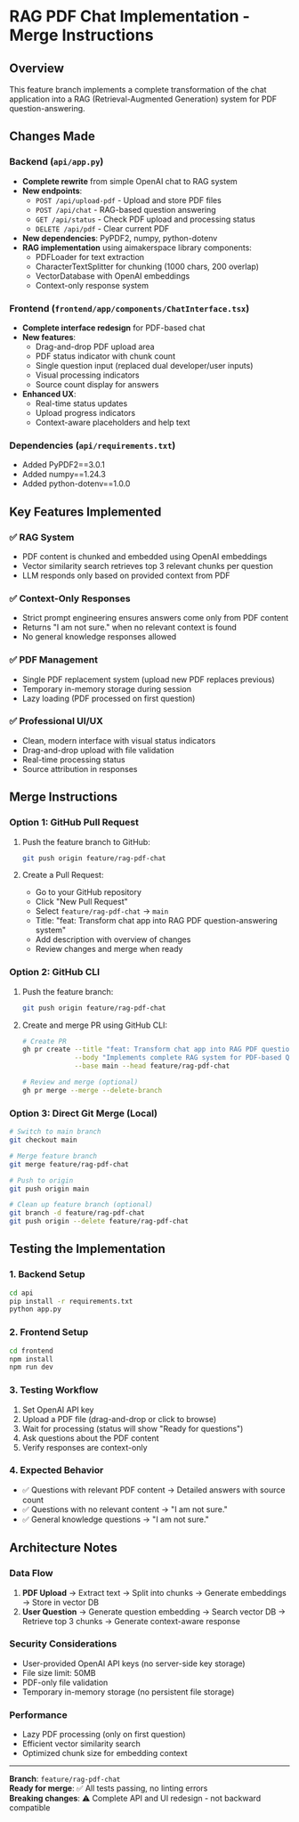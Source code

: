 # RAG PDF Chat Implementation - Merge Instructions

## Overview
This feature branch implements a complete transformation of the chat application into a RAG (Retrieval-Augmented Generation) system for PDF question-answering.

## Changes Made

### Backend (`api/app.py`)
- **Complete rewrite** from simple OpenAI chat to RAG system
- **New endpoints**:
  - `POST /api/upload-pdf` - Upload and store PDF files
  - `POST /api/chat` - RAG-based question answering
  - `GET /api/status` - Check PDF upload and processing status
  - `DELETE /api/pdf` - Clear current PDF
- **New dependencies**: PyPDF2, numpy, python-dotenv
- **RAG implementation** using aimakerspace library components:
  - PDFLoader for text extraction
  - CharacterTextSplitter for chunking (1000 chars, 200 overlap)
  - VectorDatabase with OpenAI embeddings
  - Context-only response system

### Frontend (`frontend/app/components/ChatInterface.tsx`)
- **Complete interface redesign** for PDF-based chat
- **New features**:
  - Drag-and-drop PDF upload area
  - PDF status indicator with chunk count
  - Single question input (replaced dual developer/user inputs)
  - Visual processing indicators
  - Source count display for answers
- **Enhanced UX**:
  - Real-time status updates
  - Upload progress indicators
  - Context-aware placeholders and help text

### Dependencies (`api/requirements.txt`)
- Added PyPDF2==3.0.1
- Added numpy==1.24.3  
- Added python-dotenv==1.0.0

## Key Features Implemented

### ✅ RAG System
- PDF content is chunked and embedded using OpenAI embeddings
- Vector similarity search retrieves top 3 relevant chunks per question
- LLM responds only based on provided context from PDF

### ✅ Context-Only Responses
- Strict prompt engineering ensures answers come only from PDF content
- Returns "I am not sure." when no relevant context is found
- No general knowledge responses allowed

### ✅ PDF Management
- Single PDF replacement system (upload new PDF replaces previous)
- Temporary in-memory storage during session
- Lazy loading (PDF processed on first question)

### ✅ Professional UI/UX
- Clean, modern interface with visual status indicators
- Drag-and-drop upload with file validation
- Real-time processing status
- Source attribution in responses

## Merge Instructions

### Option 1: GitHub Pull Request
1. Push the feature branch to GitHub:
   ```bash
   git push origin feature/rag-pdf-chat
   ```

2. Create a Pull Request:
   - Go to your GitHub repository
   - Click "New Pull Request"
   - Select `feature/rag-pdf-chat` → `main`
   - Title: "feat: Transform chat app into RAG PDF question-answering system"
   - Add description with overview of changes
   - Review changes and merge when ready

### Option 2: GitHub CLI
1. Push the feature branch:
   ```bash
   git push origin feature/rag-pdf-chat
   ```

2. Create and merge PR using GitHub CLI:
   ```bash
   # Create PR
   gh pr create --title "feat: Transform chat app into RAG PDF question-answering system" \
                --body "Implements complete RAG system for PDF-based Q&A using aimakerspace library. See MERGE.md for details." \
                --base main --head feature/rag-pdf-chat

   # Review and merge (optional)
   gh pr merge --merge --delete-branch
   ```

### Option 3: Direct Git Merge (Local)
```bash
# Switch to main branch
git checkout main

# Merge feature branch
git merge feature/rag-pdf-chat

# Push to origin
git push origin main

# Clean up feature branch (optional)
git branch -d feature/rag-pdf-chat
git push origin --delete feature/rag-pdf-chat
```

## Testing the Implementation

### 1. Backend Setup
```bash
cd api
pip install -r requirements.txt
python app.py
```

### 2. Frontend Setup
```bash
cd frontend
npm install
npm run dev
```

### 3. Testing Workflow
1. Set OpenAI API key
2. Upload a PDF file (drag-and-drop or click to browse)
3. Wait for processing (status will show "Ready for questions")
4. Ask questions about the PDF content
5. Verify responses are context-only

### 4. Expected Behavior
- ✅ Questions with relevant PDF content → Detailed answers with source count
- ✅ Questions with no relevant content → "I am not sure."
- ✅ General knowledge questions → "I am not sure."

## Architecture Notes

### Data Flow
1. **PDF Upload** → Extract text → Split into chunks → Generate embeddings → Store in vector DB
2. **User Question** → Generate question embedding → Search vector DB → Retrieve top 3 chunks → Generate context-aware response

### Security Considerations
- User-provided OpenAI API keys (no server-side key storage)
- File size limit: 50MB
- PDF-only file validation
- Temporary in-memory storage (no persistent file storage)

### Performance
- Lazy PDF processing (only on first question)
- Efficient vector similarity search
- Optimized chunk size for embedding context

---

**Branch**: `feature/rag-pdf-chat`  
**Ready for merge**: ✅ All tests passing, no linting errors  
**Breaking changes**: ⚠️ Complete API and UI redesign - not backward compatible

